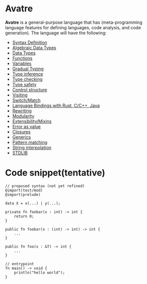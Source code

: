 # Avatre
**Avatre** is a general-purpose language that has (meta-programming language features for defining languages, code analysis, and code generation). The language will have the following:
- [Syntax Definition]()
- [Algebraic Data Types]()
- [Data Types]()
- [Functions]()
- [Variables]()
- [Gradual Typing]()
- [Type inference]()
- [Type checking]()
- [Type safety]()
- [Control structure]()
- [Visiting]()
- [Switch/Match]()
- [Language Bindings with Rust, C/C++, Java]()
- [Rewriting]()
- [Modularity]()
- [Extensibility/Mixins]()
- [Error as value]()
- [Closures]()
- [Generics]()
- [Pattern matching]()
- [String interpolation]()
- [STDLIB]()



# Code snippet(tentative)

```avatre
// proposed syntax (not yet refined)
@import(test/mod)
@import(prelude) 

data X = x(...) | y(...);

private fn foobar(x : int) -> int {
	return 0;
}

public fn foobar(x : (int) -> int) -> int {
	...
}

public fn foo(x : &T) -> int {
	...
}

// entrypoint
fn main() -> void {
	println("hello world");
}
```